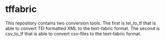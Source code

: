 # tffabric
This repository contains two conversion tools. The first is tei_to_tf that is able to convert TEI formatted XML to the text-fabric format. The second is csv_to_tf that is able to convert csv-files to the text-fabric format.
